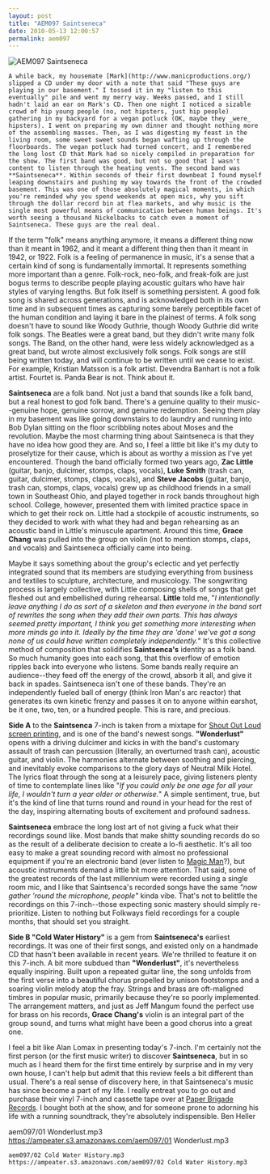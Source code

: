 ```yaml
---
layout: post
title: "AEM097 Saintseneca"
date: 2010-05-13 12:00:57
permalink: aem097
---
```

![AEM097 Saintseneca](https://ampeater.s3.amazonaws.com/aem097/Saintseneca.jpg)

    A while back, my housemate [Mark](http://www.manicproductions.org/) slipped a CD under my door with a note that said "These guys are playing in our basement." I tossed it in my "listen to this eventually" pile and went my merry way. Weeks passed, and I still hadn't laid an ear on Mark's CD. Then one night I noticed a sizable crowd of hip young people (no, not hipsters, just hip people) gathering in my backyard for a vegan potluck (OK, maybe they _were_ hipsters). I went on preparing my own dinner and thought nothing more of the assembling masses. Then, as I was digesting my feast in the living room, some sweet sweet sounds began wafting up through the floorboards. The vegan potluck had turned concert, and I remembered the long lost CD that Mark had so nicely compiled in preparation for the show. The first band was good, but not so good that I wasn't content to listen through the heating vents. The second band was **Saintseneca**. Within seconds of their first downbeat I found myself leaping downstairs and pushing my way towards the front of the crowded basement. This was one of those absolutely magical moments, in which you're reminded why you spend weekends at open mics, why you sift through the dollar record bin at flea markets, and why music is the single most powerful means of communication between human beings. It's worth seeing a thousand Nickelbacks to catch even a moment of Saintseneca. These guys are the real deal.

If the term "folk" means anything anymore, it means a different thing now than it meant in 1962, and it meant a different thing then than it meant in 1942, or 1922. Folk is a feeling of permanence in music, it's a sense that a certain kind of song is fundamentally immortal. It represents something more important than a genre. Folk-rock, neo-folk, and freak-folk are just bogus terms to describe people playing acoustic guitars who have hair styles of varying lengths. But folk itself is something persistent. A good folk song is shared across generations, and is acknowledged both in its own time and in subsequent times as capturing some barely perceptible facet of the human condition and laying it bare in the plainest of terms. A folk song doesn't have to sound like Woody Guthrie, though Woody Guthrie did write folk songs. The Beatles were a great band, but they didn't write many folk songs. The Band, on the other hand, were less widely acknowledged as a great band, but wrote almost exclusively folk songs. Folk songs are still being written today, and will continue to be written until we cease to exist. For example, Kristian Matsson is a folk artist. Devendra Banhart is not a folk artist. Fourtet is. Panda Bear is not. Think about it.

**Saintseneca** are a folk band. Not just a band that sounds like a folk band, but a real honest to god folk band. There's a genuine quality to their music--genuine hope, genuine sorrow, and genuine redemption. Seeing them play in my basement was like going downstairs to do laundry and running into Bob Dylan sitting on the floor scribbling notes about Moses and the revolution. Maybe the most charming thing about Saintseneca is that they have no idea how good they are. And so, I feel a little bit like it's my duty to proselytize for their cause, which is about as worthy a mission as I've yet encountered. Though the band officially formed two years ago, **Zac Little** (guitar, banjo, dulcimer, stomps, claps, vocals), **Luke Smith** (trash can, guitar, dulcimer, stomps, claps, vocals), and **Steve Jacobs** (guitar, banjo, trash can, stomps, claps, vocals) grew up as childhood friends in a small town in Southeast Ohio, and played together in rock bands throughout high school. College, however, presented them with limited practice space in which to get their rock on. Little had a stockpile of acoustic instruments, so they decided to work with what they had and began rehearsing as an acoustic band in Little's minuscule apartment. Around this time, **Grace Chang** was pulled into the group on violin (not to mention stomps, claps, and vocals) and Saintseneca officially came into being.

Maybe it says something about the group's eclectic and yet perfectly integrated sound that its members are studying everything from business and textiles to sculpture, architecture, and musicology. The songwriting process is largely collective, with Little composing shells of songs that get fleshed out and embellished during rehearsal. **Little** told me, "_I intentionally leave anything I do as sort of a skeleton and then everyone in the band sort of rewrites the song when they add their own parts. This has always seemed pretty important, I think you get something more interesting when more minds go into it. Ideally by the time they are 'done' we've got a song none of us could have written completely independently._" It's this collective method of composition that solidifies **Saintsenca's** identity as a folk band. So much humanity goes into each song, that this overflow of emotion ripples back into everyone who listens. Some bands really require an audience--they feed off the energy of the crowd, absorb it all, and give it back in spades. Saintseneca isn't one of these bands. They're an independently fueled ball of energy (think Iron Man's arc reactor) that generates its own kinetic frenzy and passes it on to anyone within earshot, be it one, two, ten, or a hundred people. This is rare, and precious.

**Side A** to the **Saintsenca** 7-inch is taken from a mixtape for [Shout Out Loud screen printing](http://www.myspace.com/shoutoutloudprints), and is one of the band's newest songs. **"Wonderlust"** opens with a driving dulcimer and kicks in with the band's customary assault of trash can percussion (literally, an overturned trash can), acoustic guitar, and violin. The harmonies alternate between soothing and piercing, and inevitably evoke comparisons to the glory days of Neutral Milk Hotel. The lyrics float through the song at a leisurely pace, giving listeners plenty of time to contemplate lines like "_If you could only be one age for all your life, I wouldn't turn a year older or otherwise._" A simple sentiment, true, but it's the kind of line that turns round and round in your head for the rest of the day, inspiring alternating bouts of excitement and profound sadness.

**Saintseneca** embrace the long lost art of not giving a fuck what their recordings sound like. Most bands that make shitty sounding records do so as the result of a deliberate decision to create a lo-fi aesthetic. It's all too easy to make a great sounding record with almost no professional equipment if you're an electronic band (ever listen to [Magic Man](http://ampeatermusic.com/aem094)?), but acoustic instruments demand a little bit more attention. That said, some of the greatest records of the last millennium were recorded using a single room mic, and I like that Saintsenca's recorded songs have the same _"now gather 'round the microphone, people"_ kinda vibe. That's not to belittle the recordings on this 7-inch--those expecting sonic mastery should simply re-prioritize. Listen to nothing but Folkways field recordings for a couple months, that should set you straight.

**Side B "Cold Water History"** is a gem from **Saintseneca's** earliest recordings. It was one of their first songs, and existed only on a handmade CD that hasn't been available in recent years. We're thrilled to feature it on this 7-inch. A bit more subdued than **"Wonderlust"**, it's nevertheless equally inspiring. Built upon a repeated guitar line, the song unfolds from the first verse into a beautiful chorus propelled by unison footstomps and a soaring violin melody atop the fray. Strings and brass are oft-maligned timbres in popular music, primarily because they're so poorly implemented. The arrangement matters, and just as Jeff Mangum found the perfect use for brass on his records, **Grace Chang's** violin is an integral part of the group sound, and turns what might have been a good chorus into a great one.

I feel a bit like Alan Lomax in presenting today's 7-inch. I'm certainly not the first person (or the first music writer) to discover **Saintseneca**, but in so much as I heard them for the first time entirely by surprise and in my very own house, I can't help but admit that this review feels a bit different than usual. There's a real sense of discovery here, in that Saintseneca's music has since become a part of my life. I really entreat you to go out and purchase their vinyl 7-inch and cassette tape over at [Paper Brigade Records](http://paperbrigade.com/). I bought both at the show, and for someone prone to adorning his life with a running soundtrack, they're absolutely indispensible. Ben Heller
  
  aem097/01 Wonderlust.mp3
    https://ampeater.s3.amazonaws.com/aem097/01 Wonderlust.mp3
    
    aem097/02 Cold Water History.mp3
    https://ampeater.s3.amazonaws.com/aem097/02 Cold Water History.mp3
    
    